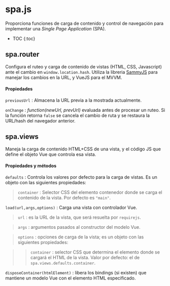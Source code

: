 # spa.js

Proporciona funciones de carga de contenido y control de navegación para implementar una *Single Page Application* (SPA).

* TOC
{:toc}

## spa.router

Configura el ruteo y carga de contenido de vistas (HTML, CSS, Javascript) ante el cambio en `window.location.hash`. 
Utiliza la libreria [SammyJS](http://sammyjs.org/) para manejar los cambios en la URL, y VueJS para el MVVM.

#### Propiedades

`previousUrl`
: Almacena la URL previa a la mostrada actualmente.

`onChange`
: *function(newUrl, prevUrl)* evaluada antes de procesar un ruteo.
  Si la función retorna `false` se cancela el cambio de ruta y 
  se restaura la URL/hash del navegador anterior.

## spa.views

Maneja la carga de contenido HTML+CSS de una vista, y el código JS que define el objeto Vue que controla esa vista.

#### Propiedades y métodos

`defaults`
: Controla los valores por defecto para la carga de vistas. Es un objeto con las siguientes propiedades:

> `container`
> : Selector CSS del elemento contenedor donde se carga el contenido de la vista. Por defecto es `"main"`.

`load(url,args,options)`
: Carga una vista con controlador Vue.

> `url`
>  : es la URL de la vista, que será resuelta por `requirejs`.

> `args`
>  : argumentos pasados al constructor del modelo Vue.

> `options`
>  : opciones de carga de la vista; es un objeto con las siguientes propiedades:

>> `container`
>> : selector CSS que determina el elemento donde se cargará el HTML de la vista. Valor por defecto: el de `spa.views.defaults.container`.

`disposeContainer(htmlElement)`
: libera los bindings (si existen) que mantiene un modelo Vue con el elemento HTML especificado.

